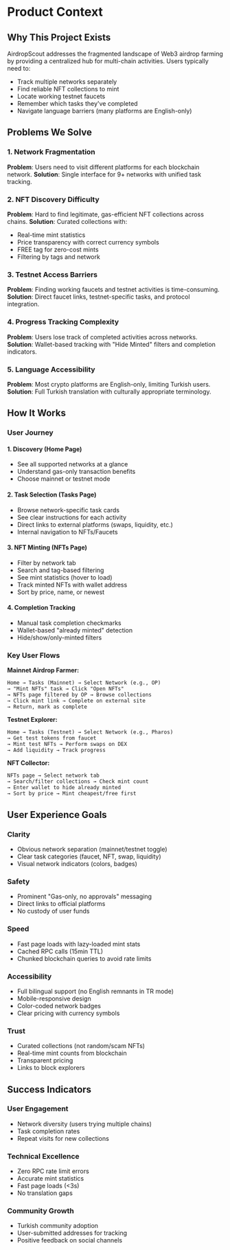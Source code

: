 # Product Context

## Why This Project Exists
AirdropScout addresses the fragmented landscape of Web3 airdrop farming by providing a centralized hub for multi-chain activities. Users typically need to:
- Track multiple networks separately
- Find reliable NFT collections to mint
- Locate working testnet faucets
- Remember which tasks they've completed
- Navigate language barriers (many platforms are English-only)

## Problems We Solve

### 1. Network Fragmentation
**Problem**: Users need to visit different platforms for each blockchain network.
**Solution**: Single interface for 9+ networks with unified task tracking.

### 2. NFT Discovery Difficulty
**Problem**: Hard to find legitimate, gas-efficient NFT collections across chains.
**Solution**: Curated collections with:
- Real-time mint statistics
- Price transparency with correct currency symbols
- FREE tag for zero-cost mints
- Filtering by tags and network

### 3. Testnet Access Barriers
**Problem**: Finding working faucets and testnet activities is time-consuming.
**Solution**: Direct faucet links, testnet-specific tasks, and protocol integration.

### 4. Progress Tracking Complexity
**Problem**: Users lose track of completed activities across networks.
**Solution**: Wallet-based tracking with "Hide Minted" filters and completion indicators.

### 5. Language Accessibility
**Problem**: Most crypto platforms are English-only, limiting Turkish users.
**Solution**: Full Turkish translation with culturally appropriate terminology.

## How It Works

### User Journey

#### 1. Discovery (Home Page)
- See all supported networks at a glance
- Understand gas-only transaction benefits
- Choose mainnet or testnet mode

#### 2. Task Selection (Tasks Page)
- Browse network-specific task cards
- See clear instructions for each activity
- Direct links to external platforms (swaps, liquidity, etc.)
- Internal navigation to NFTs/Faucets

#### 3. NFT Minting (NFTs Page)
- Filter by network tab
- Search and tag-based filtering
- See mint statistics (hover to load)
- Track minted NFTs with wallet address
- Sort by price, name, or newest

#### 4. Completion Tracking
- Manual task completion checkmarks
- Wallet-based "already minted" detection
- Hide/show/only-minted filters

### Key User Flows

**Mainnet Airdrop Farmer:**
```
Home → Tasks (Mainnet) → Select Network (e.g., OP)
→ "Mint NFTs" task → Click "Open NFTs"
→ NFTs page filtered by OP → Browse collections
→ Click mint link → Complete on external site
→ Return, mark as complete
```

**Testnet Explorer:**
```
Home → Tasks (Testnet) → Select Network (e.g., Pharos)
→ Get test tokens from faucet
→ Mint test NFTs → Perform swaps on DEX
→ Add liquidity → Track progress
```

**NFT Collector:**
```
NFTs page → Select network tab
→ Search/filter collections → Check mint count
→ Enter wallet to hide already minted
→ Sort by price → Mint cheapest/free first
```

## User Experience Goals

### Clarity
- Obvious network separation (mainnet/testnet toggle)
- Clear task categories (faucet, NFT, swap, liquidity)
- Visual network indicators (colors, badges)

### Safety
- Prominent "Gas-only, no approvals" messaging
- Direct links to official platforms
- No custody of user funds

### Speed
- Fast page loads with lazy-loaded mint stats
- Cached RPC calls (15min TTL)
- Chunked blockchain queries to avoid rate limits

### Accessibility
- Full bilingual support (no English remnants in TR mode)
- Mobile-responsive design
- Color-coded network badges
- Clear pricing with currency symbols

### Trust
- Curated collections (not random/scam NFTs)
- Real-time mint counts from blockchain
- Transparent pricing
- Links to block explorers

## Success Indicators

### User Engagement
- Network diversity (users trying multiple chains)
- Task completion rates
- Repeat visits for new collections

### Technical Excellence
- Zero RPC rate limit errors
- Accurate mint statistics
- Fast page loads (<3s)
- No translation gaps

### Community Growth
- Turkish community adoption
- User-submitted addresses for tracking
- Positive feedback on social channels
